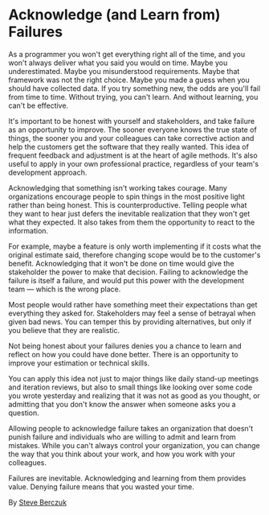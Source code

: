 # Acknowledge (and Learn from) Failures

As a programmer you won't get everything right all of the time, and you won't always deliver what you said you would on time. Maybe you underestimated. Maybe you misunderstood requirements. Maybe that framework was not the right choice. Maybe you made a guess when you should have collected data. If you try something new, the odds are you'll fail from time to time. Without trying, you can't learn. And without learning, you can't be effective.

It's important to be honest with yourself and stakeholders, and take failure as an opportunity to improve. The sooner everyone knows the true state of things, the sooner you and your colleagues can take corrective action and help the customers get the software that they really wanted. This idea of frequent feedback and adjustment is at the heart of agile methods. It's also useful to apply in your own professional practice, regardless of your team's development approach.

Acknowledging that something isn't working takes courage. Many organizations encourage people to spin things in the most positive light rather than being honest. This is counterproductive. Telling people what they want to hear just defers the inevitable realization that they won't get what they expected. It also takes from them the opportunity to react to the information.

For example, maybe a feature is only worth implementing if it costs what the original estimate said, therefore changing scope would be to the customer's benefit. Acknowledging that it won't be done on time would give the stakeholder the power to make that decision. Failing to acknowledge the failure is itself a failure, and would put this power with the development team — which is the wrong place.

Most people would rather have something meet their expectations than get everything they asked for. Stakeholders may feel a sense of betrayal when given bad news. You can temper this by providing alternatives, but only if you believe that they are realistic.

Not being honest about your failures denies you a chance to learn and reflect on how you could have done better. There is an opportunity to improve your estimation or technical skills.

You can apply this idea not just to major things like daily stand-up meetings and iteration reviews, but also to small things like looking over some code you wrote yesterday and realizing that it was not as good as you thought, or admitting that you don't know the answer when someone asks you a question.

Allowing people to acknowledge failure takes an organization that doesn't punish failure and individuals who are willing to admit and learn from mistakes. While you can't always control your organization, you can change the way that you think about your work, and how you work with your colleagues.

Failures are inevitable. Acknowledging and learning from them provides value. Denying failure means that you wasted your time.

By [Steve Berczuk](http://programmer.97things.oreilly.com/wiki/index.php/Steve_Berczuk)
